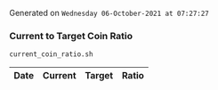 Generated on `Wednesday 06-October-2021 at 07:27:27`

### Current to Target Coin Ratio
`current_coin_ratio.sh`

Date|Current|Target|Ratio
---|---|---|---
